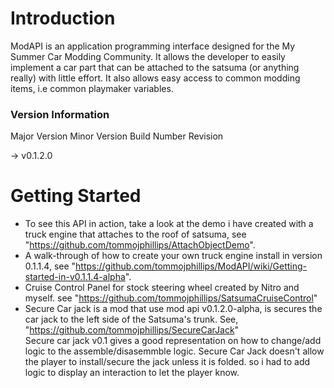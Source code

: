 # Introduction
 ModAPI is an application programming interface designed for the My Summer Car Modding Community. It allows the developer
 to easily implement a car part that can be attached to the satsuma (or anything really) with little effort. It also allows 
 easy access to common modding items, i.e common playmaker variables. 
 
 <h3>Version Information</h3>
 
 Major Version
 Minor Version
 Build Number
 Revision
 
 -> v0.1.2.0

# Getting Started
- To see this API in action, take a look at the demo i have created with a truck engine that attaches to the roof of satsuma, see "<https://github.com/tommojphillips/AttachObjectDemo>".  
- A walk-through of how to create your own truck engine install in version 0.1.1.4, see "<https://github.com/tommojphillips/ModAPI/wiki/Getting-started-in-v0.1.1.4-alpha>".  
- Cruise Control Panel for stock steering wheel created by Nitro and myself. see "https://github.com/tommojphillips/SatsumaCruiseControl"
- Secure Car jack is a mod that use mod api v0.1.2.0-alpha, is secures the car jack to the left side of the Satsuma's trunk. See, "https://github.com/tommojphillips/SecureCarJack"  
Secure car jack v0.1 gives a good representation on how to change/add logic to the assemble/disasemmble logic. Secure Car Jack doesn't allow the player to install/secure the jack unless it is folded. so i had to add logic to display an interaction to let the player know.
